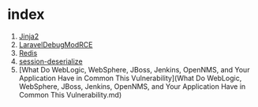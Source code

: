 # index

1) [Jinja2](Jinja2.md)
2) [LaravelDebugModRCE](LaravelDebugModRCE.md)
3) [Redis](Redis.md)
4) [session-deserialize](session-deserialize.md)
5) [What Do WebLogic, WebSphere, JBoss, Jenkins, OpenNMS, and Your Application Have in Common This Vulnerability](What Do WebLogic, WebSphere, JBoss, Jenkins, OpenNMS, and Your Application Have in Common This Vulnerability.md)

